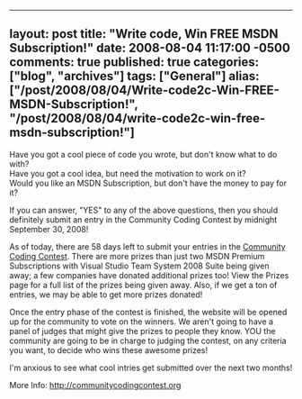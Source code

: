   ---
  layout: post
  title: "Write code, Win FREE MSDN Subscription!"
  date: 2008-08-04 11:17:00 -0500
  comments: true
  published: true
  categories: ["blog", "archives"]
  tags: ["General"]
  alias: ["/post/2008/08/04/Write-code2c-Win-FREE-MSDN-Subscription!", "/post/2008/08/04/write-code2c-win-free-msdn-subscription!"]
  ---
<!-- more -->
<p>
Have you got a cool piece of code you wrote, but don&#39;t know what to do with?<br />
Have you got a cool idea, but need the motivation to work on it?<br />
Would you like an MSDN Subscription, but don&#39;t have the money to pay for it?
</p>
<p>
If you can answer, &quot;YES&quot; to any of the above questions, then you should definitely submit an entry in the Community Coding Contest by midnight September 30, 2008! 
</p>
<p>
As of today, there are 58 days left to submit your entries in the <a href="http://communitycodingcontest.org/">Community Coding Contest</a>. There are more prizes than just two MSDN Premium Subscriptions with Visual Studio Team System 2008 Suite being given away; a few companies have donated additional prizes too! View the Prizes page for a full list of the prizes being given away. Also, if we get a ton of entries, we may be able to get more prizes donated!
</p>
<p>
Once the entry phase of the contest is finished, the website will be opened up for the community to vote on the winners. We aren&#39;t going to have a panel of judges that might give the prizes to people they know. YOU the community are going to be in charge to judging the contest, on any criteria you want, to decide who wins these awesome prizes! 
</p>
<p>
I&#39;m anxious to see what cool intries get submitted over the next two months! 
</p>
<p>
More Info: <a href="http://communitycodingcontest.org">http://communitycodingcontest.org</a> 
</p>
